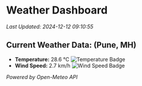 
# Weather Dashboard

_Last Updated: 2024-12-12 09:10:55_

## Current Weather Data: (Pune, MH)
- **Temperature:** 28.6 °C ![Temperature Badge](https://img.shields.io/badge/Temperature-Medium%20Temp-green)
- **Wind Speed:** 2.7 km/h ![Wind Speed Badge](https://img.shields.io/badge/Wind%20Speed-Low%20Wind-blue)

*Powered by Open-Meteo API*
